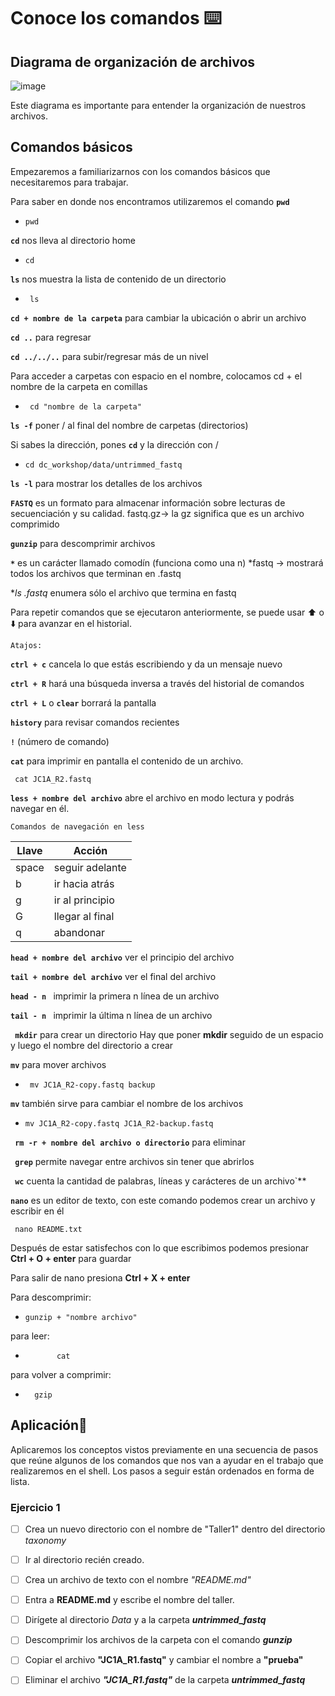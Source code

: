 # Conoce los comandos ⌨️


## Diagrama  de organización de archivos

![image](https://github.com/landalab0/IntroduccionBioinformaticaLinux/assets/160525027/539c9c88-8b8a-4b46-a6bf-b185b71b712a)

Este diagrama es importante para entender la organización de nuestros archivos. 

## Comandos básicos

Empezaremos a familiarizarnos con los comandos básicos que necesitaremos para trabajar.

Para saber en donde nos encontramos utilizaremos el comando **`pwd`**
*     pwd

**`cd`**      nos lleva al directorio home
*     cd
  
**`ls`** nos muestra la lista de contenido de un directorio

*      ls                            

**`cd + nombre de la carpeta`**  para cambiar la ubicación o abrir un archivo

**`cd ..`** para regresar

**`cd ../../..`** para subir/regresar más de un nivel

Para acceder a carpetas con espacio en el nombre, colocamos cd + el nombre de la carpeta en comillas  
*      cd "nombre de la carpeta"

**`ls -f`** poner / al final del nombre de carpetas (directorios)

Si sabes la dirección, pones **`cd`** y la dirección con /
  *     cd dc_workshop/data/untrimmed_fastq

**`ls -l`** para mostrar los detalles de los archivos 

**`FASTQ`** es un formato para almacenar información sobre lecturas de secuenciación y su calidad.
fastq.gz-> la gz significa que es un archivo comprimido 

**`gunzip`** para descomprimir archivos

**` * `** es un carácter llamado comodín (funciona como una n) 
       *fastq -> mostrará todos los archivos que terminan en .fastq

**ls *.fastq** enumera sólo el archivo que termina en fastq

Para repetir comandos que se ejecutaron anteriormente, se puede usar ⬆️ o ⬇️ para avanzar en el historial.

`Atajos:` 

**`ctrl + c`**   cancela lo que estás escribiendo y da un mensaje nuevo

**`ctrl + R`**   hará una búsqueda inversa a través del historial de comandos

**` ctrl + L `** o **`clear`** borrará la pantalla

**` history `** para revisar comandos recientes

**`!`** (número de comando)

**`cat`** para imprimir en pantalla el contenido de un archivo.

     cat JC1A_R2.fastq 


**`less + nombre del archivo`** abre el archivo en modo lectura y podrás navegar en él.


`Comandos de navegación en less `


| Llave         | Acción           |
| ------------- | -------------    |
|   space       | seguir adelante  |
|     b         | ir hacia atrás   |
|     g         | ir al principio  |
|     G         | llegar al final  |
|     q         |  abandonar       |


**` head + nombre del archivo `** ver el principio del archivo

**` tail + nombre del archivo `**  ver el final del archivo

**` head - n  `**  imprimir la primera n línea de un archivo 

**` tail - n  `**  imprimir la última n línea de un archivo 

**` mkdir`** para crear un directorio 
Hay que poner **mkdir** seguido de un espacio y luego el nombre del directorio a crear

**`mv`** para mover archivos

*      mv JC1A_R2-copy.fastq backup

**`mv`** también sirve para cambiar el nombre de los archivos

*     mv JC1A_R2-copy.fastq JC1A_R2-backup.fastq

**` rm -r + nombre del archivo o directorio`** para eliminar

**` grep`** permite navegar entre archivos sin tener que abrirlos

**` wc`** cuenta la cantidad de palabras, líneas y carácteres de un archivo`**

**`nano`** es un editor de texto, con este comando podemos crear un archivo y escribir en él

     nano README.txt

Después de estar satisfechos con lo que escribimos podemos presionar **Ctrl + O + enter**  para guardar 

Para salir de nano presiona **Ctrl + X + enter** 

Para descomprimir:
*     gunzip + "nombre archivo"
para leer:
*            cat
para volver a comprimir: 
*       gzip

## Aplicación💾
Aplicaremos los conceptos vistos previamente en una secuencia de pasos que reúne algunos de los comandos que nos van a ayudar en el trabajo que realizaremos en el shell. Los pasos a seguir están ordenados en forma de lista.

###   Ejercicio 1
- [ ] Crea un nuevo directorio con el nombre de "Taller1" dentro del directorio *taxonomy* 
- [ ] Ir al directorio recién creado.
- [ ] Crea un archivo de texto con el nombre *"README.md"*
- [ ] Entra a **README.md** y escribe el nombre del taller.
- [ ] Dirígete al directorio *Data* y a la carpeta ***untrimmed_fastq***
- [ ] Descomprimir los archivos de la carpeta con el comando  ***gunzip***
- [ ] Copiar el archivo **"JC1A_R1.fastq"** y cambiar el nombre a **"prueba"**
- [ ] Eliminar el archivo ***"JC1A_R1.fastq"*** de la carpeta ***untrimmed_fastq***
               














